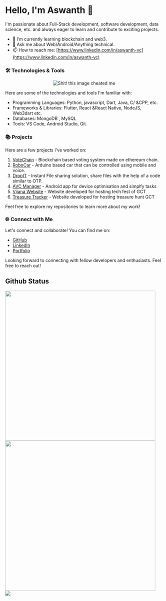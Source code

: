 # Hello, I'm Aswanth 👋

I'm passionate about Full-Stack development, software development, data science, etc. and always eager to learn and contribute to exciting projects.

- 🌱 I’m currently learning blockchain and web3.
- 💬 Ask me about Web/Android/Anything technical.
- 📫 How to reach me: [https://www.linkedin.com/in/aswanth-vc](https://www.linkedin.com/in/aswanth-vc)

### 🛠️ Technologies & Tools

<p align="center">
<img src="https://skillicons.dev/icons?i=flutter,react,androidstudio,django,solidity,golang,figma,gcp,linux,mongodb,nodejs,vercel,vscode,github,python,javascript,ts,dart,cpp,java,html,bash,mysql,css&perline=12" alt="Shit! this image cheated me"/>
</p>

Here are some of the technologies and tools I'm familiar with:

- Programming Languages: Python, javascript, Dart, Java, C/
  &CPP, etc.
- Frameworks & Libraries: Flutter, React &React Native, NodeJS, Web3dart etc.
- Databases: MongoDB , MySQL
- Tools: VS Code, Android Studio, Git.

### 📚 Projects

Here are a few projects I've worked on:
1. [VoteChain](https://github.com/aswanthabam/VoteChain) - Blockchain based voting system made on ethereum chain.
2. [RoboCar](https://github.com/aswanthabam/RoboCar) - Arduino based car that can be controlled using mobile and voice.
3. [DropIT](https://github.com/aswanthabam/DropIT) - Instant File sharing solution, share files with the help of a code similar to OTP.
4. [AVC Manager](https://github.com/aswanthabam/Manager) - Android app for device optimisation and simplfy tasks
5. [Vijana Website](https://vijnana.web.app) - Website developed for hosting tech fest of GCT
6. [Treasure Tracker](https://github.com/aswanthabam/GCT-TreasureHunt/blob/master/Procfile) - Website developed for hosting treasure hunt GCT

Feel free to explore my repositories to learn more about my work!

### 🌐 Connect with Me

Let's connect and collaborate! You can find me on:

- [GitHub](https://github.com/aswanthabam)
- [LinkedIn](https://www.linkedin.com/in/aswanth-vc-2612b91b9)
- [Portfolio](https://aswanthvc.web.app)

Looking forward to connecting with fellow developers and enthusiasts. Feel free to reach out!

## Github Status

<div style="align: center">
<img src="https://github-readme-stats.vercel.app/api?username=aswanthabam&show_icons=true&theme=transparent&rank_icon=github&include_all_commits=true&show_owner=true&border_radius=10&card_width=500px" style="display=inline-block; width:480px"/>
<img src="https://github-readme-stats.vercel.app/api/top-langs/?username=aswanthabam&size_weight=0.5&count_weight=0.5&langs_count=8&layout=compact&theme=transparent&border_radius=10&card_width=500px&include_all_commits=true" style="display=inline-block; width:480px"/>
</div>

<img src="http://github-readme-streak-stats.herokuapp.com?user=aswanthabam&theme=dark&background=222" style="display=inline-block"/>
